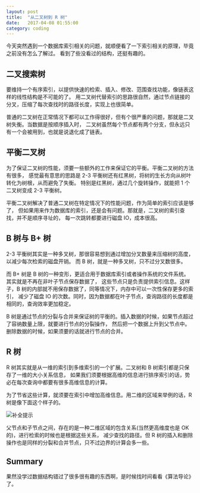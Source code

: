 ```yaml
---
layout: post
title:  "从二叉树到 R 树"
date:   2017-04-08 01:55:00
category: coding
---
```


今天突然遇到一个数据库索引相关的问题，就顺便看了一下索引相关的原理，毕竟之前没有怎么了解过。
看到了些没看过的结构，还挺有趣的。

## 二叉搜索树

要维持一个有序索引，以提供快速的检索、插入、修改、范围查找功能，像链表这样的线性结构是不可能的了。
用二叉树代替索引的思路很自然，通过节点链接的分叉，压缩了每次查找时的路径长度，实现上也很简单。

普通的二叉树在正常情况下都可以工作得很好，但有个很严重的问题，那就是二叉树失衡。当数据是按顺序插入时，
二叉树虽然每个节点都有两个分支，但永远只有一个会被用到，也就是说退化成了链表。

## 平衡二叉树

为了保证二叉树的性能，须要一些额外的工作来保证它的平衡。平衡二叉树的方法有很多，
感觉最有意思的思路是 2-3 平衡树还有红黑树，将树的生长方向从树叶转化为树根，从而避免了失衡。
特别是红黑树，通过几个旋转操作，就能把 1 个二叉树变成 2-3 平衡树。

平衡二叉树解决了普通二叉树在特定情况下的性能问题，作为简单的索引应该是够了，
但如果用来作为数据库的索引，还是会有问题。那就是，二叉树的索引查找，并不是顺序寻址的，
每一次跳转都要进行磁盘 IO，成本很高。

## B 树与 B+ 树

2-3 平衡树其实是一种多叉树，那很容易想到通过增加分叉数量来压缩树的高度，以减少每次检索的磁盘开销。
而 B 树，就是一种多叉树，只不过分叉数很多。

而 B+ 树是 B 树的一种变形，更适合用于数据库索引或者操作系统的文件系统。其实就是不再在非叶子节点保存数据了，
这些节点只是负责提供索引信息。这样子，B 树的内部就不用保存数据了，同等情况下，内存中可以一次性保存更多的索引，
减少了磁盘 IO 的次数。同时，因为数据都在叶子节点，查询路径的长度都是相同的，查询效率更加稳定。

B 树是通过节点的分裂与合并来保证树的平衡的。插入数据的时候，如果节点超过了容纳数量上限，就要进行节点的分裂操作，
然后把一个数据上升到父节点中。删除数据的时候，如果须要的话就进行节点的合并。

## R 树

R 树其实就是从一维的索引到多维索引的一个扩展。二叉树和 B 树索引都是只保存了一维的大小关系信息，
如果我们须要根据高维的信息进行排序索引的话，势必在每次查询中都要有很多高维信息的计算。

为了节省这些计算，就须要在索引中增加高维信息。用二维的区域来举例的话，R 树是像下面这个样子的。

![补全提示](http://crazydogs.github.io/images/r-tree.jpg)

父节点和子节点之间，存在的是一种二维区域的包含关系(当然更高维度也是 OK 的)，进行检索的时候也是根据这些关系，
减少查找的路径。但 R 树的插入和删除操作也是同样的分裂和合并节点，只不过边界的计算会多一些。

## Summary

果然没学过数据结构错过了很多很有趣的东西啊，是时候找时间看看《算法导论》了。